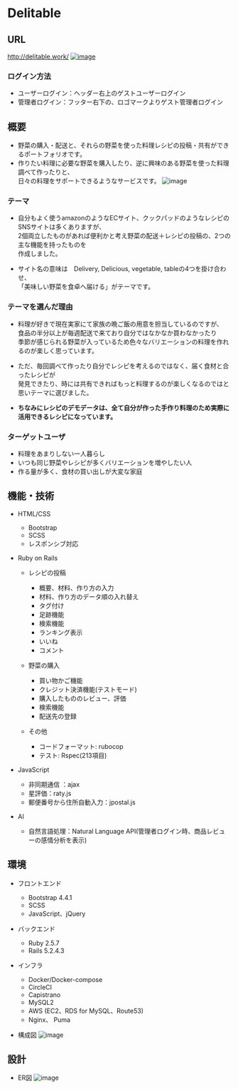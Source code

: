 # Delitable

## URL
http://delitable.work/
[![image](https://user-images.githubusercontent.com/62997834/92128993-efb12080-ee3d-11ea-8e33-bba828f2b3f4.png)](http://delitable.work/)
### ログイン方法
* ユーザーログイン：ヘッダー右上のゲストユーザーログイン
* 管理者ログイン：フッター右下の、ロゴマークよりゲスト管理者ログイン


## 概要
* 野菜の購入・配送と、それらの野菜を使った料理レシピの投稿・共有ができるポートフォリオです。
* 作りたい料理に必要な野菜を購入したり、逆に興味のある野菜を使った料理調べて作ったりと、  
日々の料理をサポートできるようなサービスです。
![image](https://user-images.githubusercontent.com/62997834/96968269-b8ace080-154b-11eb-9c39-eb3401c36b0b.png)


### テーマ
* 自分もよく使うamazonのようなECサイト、クックパッドのようなレシピのSNSサイトは多くありますが、  
2個両立したものがあれば便利かと考え野菜の配送＋レシピの投稿の、2つの主な機能を持ったものを  
作成しました。  

* サイト名の意味は　Delivery, Delicious, vegetable, tableの4つを掛け合わせ、  
「美味しい野菜を食卓へ届ける」がテーマです。


### テーマを選んだ理由
* 料理が好きで現在実家にて家族の晩ご飯の用意を担当しているのですが、  
食品の半分以上が毎週配送で来ており自分ではなかなか買わなかったり  
季節が感じられる野菜が入っているため色々なバリエーションの料理を作れるのが楽しく思っています。

- ただ、毎回調べて作ったり自分でレシピを考えるのではなく、届く食材と合ったレシピが  
発見できたり、時には共有できればもっと料理するのが楽しくなるのではと思いテーマに選びました。  

- **ちなみにレシピのデモデータは、全て自分が作った手作り料理のため実際に活用できるレシピになっています。**

### ターゲットユーザ
* 料理をあまりしない一人暮らし
* いつも同じ野菜やレシピが多くバリエーションを増やしたい人
* 作る量が多く、食材の買い出しが大変な家庭


## 機能・技術
- HTML/CSS
	- Bootstrap
	- SCSS
	- レスポンシブ対応

- Ruby on Rails
	- レシピの投稿
		- 概要、材料、作り方の入力
		- 材料、作り方のデータ順の入れ替え
		- タグ付け
		- 足跡機能
		- 検索機能
		- ランキング表示
		- いいね
		- コメント

	- 野菜の購入
		- 買い物かご機能
		- クレジット決済機能(テストモード)
		- 購入したもののレビュー、評価
		- 検索機能
		- 配送先の登録

	- その他
		- コードフォーマット: rubocop
		- テスト: Rspec(213項目)

- JavaScript
	- 非同期通信 ：ajax
	- 星評価：raty.js
	- 郵便番号から住所自動入力：jpostal.js

- AI
	- 自然言語処理：Natural Language API(管理者ログイン時、商品レビューの感情分析を表示)

## 環境
- フロントエンド
	- Bootstrap 4.4.1
	- SCSS
	- JavaScript、jQuery

- バックエンド
	- Ruby 2.5.7
	- Rails 5.2.4.3

- インフラ
	- Docker/Docker-compose
	- CircleCI
	- Capistrano
	- MySQL2
	- AWS (EC2、RDS for MySQL、Route53)
	- Nginx、 Puma

- 構成図
![image](https://user-images.githubusercontent.com/62997834/96968357-daa66300-154b-11eb-83f3-105c92e4388b.png)

## 設計
- ER図
	![image](https://user-images.githubusercontent.com/62997834/95577178-9c4d7600-0a6c-11eb-8f79-d0f1bfb7843c.png)


